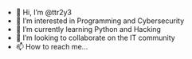 - 👋 Hi, I’m @ttr2y3
- 👀 I’m interested in Programming and Cybersecurity
- 🌱 I’m currently learning Python and Hacking
- 💞️ I’m looking to collaborate on the IT community
- 📫 How to reach me...

<!---
ttr2y3/ttr2y3 is a ✨ special ✨ repository because its `README.md` (this file) appears on your GitHub profile.
You can click the Preview link to take a look at your changes.
--->
